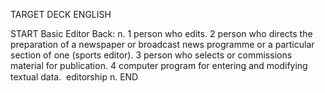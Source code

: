 TARGET DECK
ENGLISH

START
Basic
Editor
Back: n. 1 person who edits. 2 person who directs the preparation of a newspaper or broadcast news programme or a particular section of one (sports editor). 3 person who selects or commissions material for publication. 4 computer program for entering and modifying textual data.  editorship n.
END
